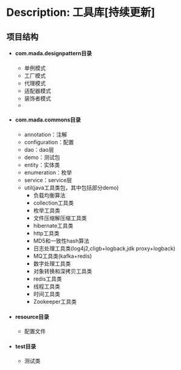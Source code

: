 # Description: 工具库[持续更新]

## 项目结构
	
* #### com.mada.designpattern目录 ####
	* 单例模式
	* 工厂模式
	* 代理模式
	* 适配器模式
	* 装饰者模式
	* 
	

* #### com.mada.commons目录 ####
	* annotation：注解
	* configuration：配置
	* dao：dao层
	* demo：测试包
	* entity：实体类
	* enumeration：枚举
	* service：service层
	* util(java工具类包，其中包括部分demo)
		* 负载均衡算法
		* collection工具类
		* 枚举工具类
		* 文件压缩解压缩工具类
		* hibernate工具类
		* http工具类
		* MD5和一致性hash算法
		* 日志处理工具类(log4j2,cligb+logback,jdk proxy+logback)
		* MQ工具类(kafka+redis)
		* 数字处理工具类
		* 对象转换和深拷贝工具类
		* redis工具类
		* 线程工具类
		* 时间工具类
		* Zookeeper工具类

* #### resource目录 ####
	* 配置文件

* #### test目录 ####
	* 测试类

